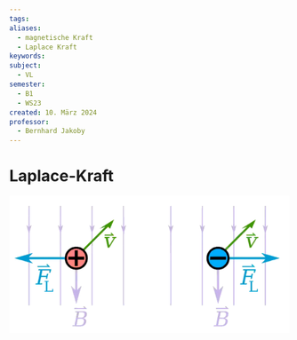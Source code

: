 ```yaml
---
tags: 
aliases:
  - magnetische Kraft
  - Laplace Kraft
keywords: 
subject:
  - VL
semester:
  - B1
  - WS23
created: 10. März 2024
professor:
  - Bernhard Jakoby
---
```

 

# Laplace-Kraft

![invert_dark](assets/LaplaceKraft.png)